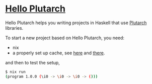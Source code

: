 # [Hello Plutarch](https://github.com/tweag/hello-plutarch)

Hello Plutarch helps you writing projects in Haskell that use
[Plutarch](https://github.com/Plutonomicon/plutarch-plutus) libraries.

To start a new project based on Hello Plutarch, you need:
- nix
- a properly set up cache, see
  [here](https://input-output-hk.github.io/haskell.nix/tutorials/getting-started.html#setting-up-the-binary-cache)
  and [there](https://github.com/input-output-hk/plutus#how-to-set-up-the-iohk-binary-caches).

and then to test the setup,

```sh
$ nix run
(program 1.0.0 (\i0 -> \i0 -> \i0 -> ()))
```
